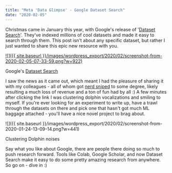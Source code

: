 ```yaml
---
title: "Meta 'Data Glimpse' - Google Dataset Search"
date: "2020-02-05"
---
```


Christmas came in January this year, with Google's release of '[Dataset Search](https://datasetsearch.research.google.com/)'. They've indexed millions of cool datasets and made it easy to search through them. This post isn't about any specific dataset, but rather I just wanted to share this epic new resource with you.

[![]({{ site.baseurl }}/images/wordpress_export/2020/02/screenshot-from-2020-02-05-07-33-59.png?w=922)](https://datasetsearch.research.google.com/)

Google's [Dataset Search](https://datasetsearch.research.google.com/)

I saw the news as it came out, which meant I had the pleasure of sharing it with my colleagues - all of whom got [nerd sniped](https://xkcd.com/356/) to some degree, likely resulting a much loss of revenue and a ton of fun had by all :) A few minutes after clicking the link I was clustering dolphin vocalizations and smiling to myself. If you're ever looking for an experiment to write up, have a trawl through the datasets on there and pick one that hasn't got much ML baggage attached - you'll have a nice novel project to brag about.

![]({{ site.baseurl }}/images/wordpress_export/2020/02/screenshot-from-2020-01-24-13-09-14.png?w=441)

Clustering Dolphin noises

Say what you like about Google, there are people there doing so much to push research forward. Tools like Colab, Google Scholar, and now Dataset Search make it easy to do some pretty amazing research from anywhere. So go on - dive in :)

